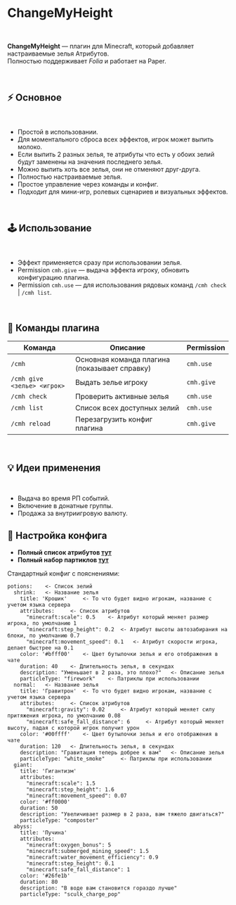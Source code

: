 # ChangeMyHeight
<br>

**ChangeMyHeight** — плагин для Minecraft, который добавляет настраиваемые зелья Атрибутов.<br>
Полностью поддерживает *Folia* и работает на Paper.

<br>

## ⚡ Основное
<br>

* Простой в использовании.
* Для моментального сброса всех эффектов, игрок может выпить молоко.
* Если выпить 2 разных зелья, те атрибуты что есть у обоих зелий будут заменены на значения последнего зелья.
* Можно выпить хоть все зелья, они не отменяют друг-друга.
* Полностью настраиваемые зелья.
* Простое управление через команды и конфиг.
* Подходит для мини-игр, ролевых сценариев и визуальных эффектов.

<br>

## 🕹 Использование
<br>

* Эффект применяется сразу при использовании зелья.
* Permission `cmh.give` — выдача эффекта игроку, обновить конфигурацию плагина.
* Permission `cmh.use` — для использования рядовых команд `/cmh check` | `/cmh list`.

<br>


## 📜 Команды плагина

| Команда             | Описание                                      | Permission   |
| ------------------- | --------------------------------------------- | ------------ |
| `/cmh`              | Основная команда плагина (показывает справку) | `cmh.use`    |
| `/cmh give <зелье> <игрок>` | Выдать зелье игроку                          | `cmh.give`   |
| `/cmh check` | Проверить активные зелья                          | `cmh.use`   |
| `/cmh list`       |  Список всех доступных зелий                | `cmh.use` |
| `/cmh reload`         |  Перезагрузить конфиг плагина   | `cmh.give`   |


<br>

## 💡 Идеи применения
<br>

* Выдача во время РП событий.
* Включение в донатные группы.
* Продажа за внутриигровую валюту.


## 📄 Настройка конфига

 * **Полный список атрибутов [тут](https://minecraft.wiki/w/Attribute)**
 * **Полный набор партиклов [тут](https://minecraft.wiki/w/Particles_(Java_Edition))**

Стандартный конфиг с пояснениями:

```
potions:    <- Список зелий
  shrink:   <- Название зелья
    title: 'Крошик'     <- То что будет видно игрокам, название с учетом языка сервера
    attributes:     <- Список атрибутов
      "minecraft:scale": 0.5    <- Атрибут который меняет размер игрока, по умолчанию 1
      "minecraft:step_height": 0.2  <- Атрибут высоты автозабирания на блоки, по умолчанию 0.7
      "minecraft:movement_speed": 0.1   <- Атрибут скорости игрока, делает быстрее на 0.1
    color: '#bfff00'    <- Цвет бутылочки зелья и его отображения в чате
    duration: 40    <- Длительность зелья, в секундах
    description: "Уменьшает в 2 раза, это плохо?"   <- Описание зелья
    particleType: "firework"    <- Патриклы при использовании
  normal:   <- Название зелья
    title: 'Гравитрон'  <- То что будет видно игрокам, название с учетом языка сервера
    attributes:     <- Список атрибутов
      "minecraft:gravity": 0.02     <- Атрибут который меняет силу притяжения игрока, по умолчанию 0.08
      "minecraft:safe_fall_distance": 6     <- Атрибут который меняет высоту, падая с которой игрок получит урон
    color: '#00ffff'    <- Цвет бутылочки зелья и его отображения в чате
    duration: 120   <- Длительность зелья, в секундах
    description: "Гравитация теперь добрее к вам"   <- Описание зелья
    particleType: "white_smoke"     <- Патриклы при использовании
  giant:
    title: 'Гигантизм'
    attributes:
      "minecraft:scale": 1.5
      "minecraft:step_height": 1.6
      "minecraft:movement_speed": 0.07
    color: '#ff0000'
    duration: 50
    description: "Увеличивает размер в 2 раза, вам тяжело двигаться?"
    particleType: "composter"
  abyss:
    title: 'Пучина'
    attributes:
      "minecraft:oxygen_bonus": 5
      "minecraft:submerged_mining_speed": 1.5
      "minecraft:water_movement_efficiency": 0.9
      "minecraft:step_height": 0.1
      "minecraft:safe_fall_distance": 1
    color: '#26fe1b'
    duration: 80
    description: "В воде вам становится гораздо лучше"
    particleType: "sculk_charge_pop"

```


